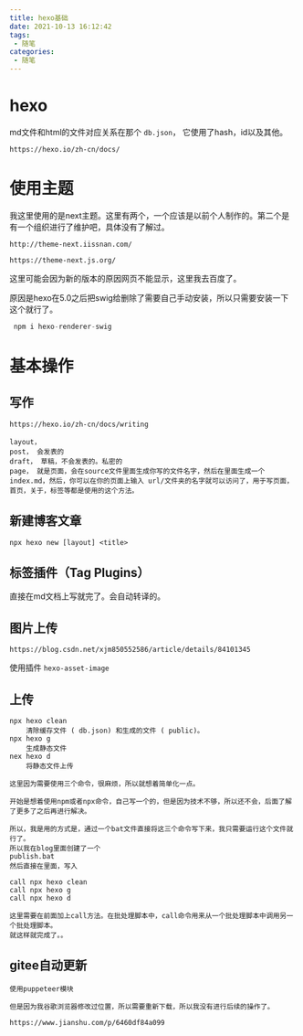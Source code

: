 ```yaml
---
title: hexo基础
date: 2021-10-13 16:12:42
tags: 
 - 随笔
categories:
 - 随笔
---
```




# hexo

md文件和html的文件对应关系在那个 ` db.json `， 它使用了hash，id以及其他。

```
https://hexo.io/zh-cn/docs/
```



# 使用主题

我这里使用的是next主题。这里有两个，一个应该是以前个人制作的。第二个是有一个组织进行了维护吧，具体没有了解过。

```
http://theme-next.iissnan.com/
```

```
https://theme-next.js.org/
```

这里可能会因为新的版本的原因网页不能显示，这里我去百度了。

原因是hexo在5.0之后把swig给删除了需要自己手动安装，所以只需要安装一下 这个就行了。

```java
 npm i hexo-renderer-swig
```



# 基本操作

## 写作

```
https://hexo.io/zh-cn/docs/writing
```

```
layout， 
post， 会发表的
draft， 草稿，不会发表的。私密的
page， 就是页面，会在source文件里面生成你写的文件名字，然后在里面生成一个index.md，然后，你可以在你的页面上输入 url/文件夹的名字就可以访问了，用于写页面，首页，关于，标签等都是使用的这个方法。
```


## 新建博客文章

```
npx hexo new [layout] <title>
```


## 标签插件（Tag Plugins）

直接在md文档上写就完了。会自动转译的。



## 图片上传

```
https://blog.csdn.net/xjm850552586/article/details/84101345
```

使用插件  `hexo-asset-image`



## 上传

```
npx hexo clean
	清除缓存文件 ( db.json) 和生成的文件 ( public)。
npx hexo g
	生成静态文件
nex hexo d
	将静态文件上传
```

```
这里因为需要使用三个命令，很麻烦，所以就想着简单化一点。
```

```
开始是想着使用npm或者npx命令，自己写一个的，但是因为技术不够，所以还不会，后面了解了更多了之后再进行解决。
```

```
所以，我是用的方式是，通过一个bat文件直接将这三个命令写下来，我只需要运行这个文件就行了。
所以我在blog里面创建了一个 
publish.bat
然后直接在里面，写入

call npx hexo clean
call npx hexo g
call npx hexo d

这里需要在前面加上call方法。在批处理脚本中，call命令用来从一个批处理脚本中调用另一个批处理脚本。
就这样就完成了。。
```



## gitee自动更新

```
使用puppeteer模块

但是因为我谷歌浏览器修改过位置，所以需要重新下载，所以我没有进行后续的操作了。

https://www.jianshu.com/p/6460df84a099
```


